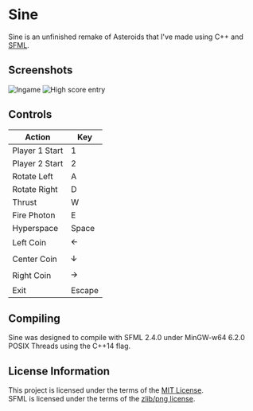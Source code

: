 ﻿# Sine
Sine is an unfinished remake of Asteroids that I've made using C++ and [SFML](https://github.com/SFML/SFML).

## Screenshots
![Ingame](https://i.imgur.com/k80rmf8.png "Ingame")
![High score entry](https://i.imgur.com/7eyNO8z.png "High score entry")

## Controls
| Action         | Key    |
| -------------- | ------ |
| Player 1 Start | 1      |
| Player 2 Start | 2      |
| Rotate Left    | A      |
| Rotate Right   | D      |
| Thrust         | W      |
| Fire Photon    | E      |
| Hyperspace     | Space  |
| Left Coin      | 🡨      |
| Center Coin    | 🡫      |
| Right Coin     | 🡪      |
| Exit           | Escape |

## Compiling
Sine was designed to compile with SFML 2.4.0 under MinGW-w64 6.2.0 POSIX Threads using the C++14 flag.

## License Information
This project is licensed under the terms of the [MIT License](License.txt).  
SFML is licensed under the terms of the [zlib/png license](http://www.sfml-dev.org/license.php).
